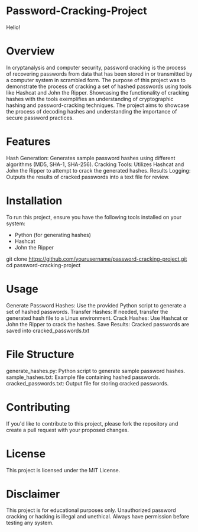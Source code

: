 # Password-Cracking-Project
Hello!
# Overview
In cryptanalysis and computer security, password cracking is the process of recovering passwords from data that has been stored in or transmitted by a computer system in scrambled form. The purpose of this project was to demonstrate the process of cracking a set of hashed passwords using tools like Hashcat and John the Ripper. Showcasing the functionality of cracking hashes with the tools exemplifies an understanding of cryptographic hashing and password-cracking techniques. The project aims to showcase the process of decoding hashes and understanding the importance of secure password practices.
# Features
Hash Generation: Generates sample password hashes using different algorithms (MD5, SHA-1, SHA-256).
Cracking Tools: Utilizes Hashcat and John the Ripper to attempt to crack the generated hashes.
Results Logging: Outputs the results of cracked passwords into a text file for review. 
# Installation
To run this project, ensure you have the following tools installed on your system:
- Python (for generating hashes)
- Hashcat
- John the Ripper

git clone https://github.com/yourusername/password-cracking-project.git
cd password-cracking-project
# Usage
Generate Password Hashes: Use the provided Python script to generate a set of hashed passwords.
Transfer Hashes: If needed, transfer the generated hash file to a Linux environment.
Crack Hashes: Use Hashcat or John the Ripper to crack the hashes.
Save Results: Cracked passwords are saved into cracked_passwords.txt
# File Structure
generate_hashes.py: Python script to generate sample password hashes.
sample_hashes.txt: Example file containing hashed passwords.
cracked_passwords.txt: Output file for storing cracked passwords.

# Contributing
If you'd like to contribute to this project, please fork the repository and create a pull request with your proposed changes.
# License
This project is licensed under the MIT License.
# Disclaimer
This project is for educational purposes only. Unauthorized password cracking or hacking is illegal and unethical. Always have permission before testing any system.
